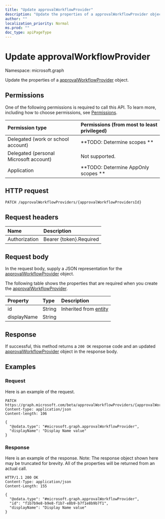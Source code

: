 ```yaml
---
title: "Update approvalWorkflowProvider"
description: "Update the properties of a approvalWorkflowProvider object."
author: ""
localization_priority: Normal
ms.prod: ""
doc_type: apiPageType
---
```


# Update approvalWorkflowProvider

Namespace: microsoft.graph

Update the properties of a [approvalWorkflowProvider](../resources/approvalworkflowprovider.md) object.

## Permissions
One of the following permissions is required to call this API. To learn more, including how to choose permissions, see [Permissions](/concepts/permissions-reference.md).

|Permission type|Permissions (from most to least privileged)|
|:---|:---|
|Delegated (work or school account)|**TODO: Determine scopes **|
|Delegated (personal Microsoft account)|Not supported.|
|Application|**TODO: Determine AppOnly scopes **|

## HTTP request
<!-- {
  "blockType": "ignored"
}
-->
``` http
PATCH /approvalWorkflowProviders/{approvalWorkflowProvidersId}
```

## Request headers
|Name|Description|
|:---|:---|
|Authorization|Bearer {token}.Required|

## Request body
In the request body, supply a JSON representation for the [approvalWorkflowProvider](../resources/approvalworkflowprovider.md) object.

The following table shows the properties that are required when you create the [approvalWorkflowProvider](../resources/approvalworkflowprovider.md).

|Property|Type|Description|
|:---|:---|:---|
|id|String| Inherited from [entity](../resources/entity.md)|
|displayName|String||



## Response
If successful, this method returns a `200 OK` response code and an updated [approvalWorkflowProvider](../resources/approvalworkflowprovider.md) object in the response body.

## Examples

### Request
Here is an example of the request.
<!-- {
  "blockType": "request",
  "name": "update_approvalworkflowprovider"
}
-->
``` http
PATCH https://graph.microsoft.com/beta/approvalWorkflowProviders/{approvalWorkflowProvidersId}
Content-type: application/json
Content-length: 106

{
  "@odata.type": "#microsoft.graph.approvalWorkflowProvider",
  "displayName": "Display Name value"
}
```

### Response
Here is an example of the response. Note: The response object shown here may be truncated for brevity. All of the properties will be returned from an actual call.
<!-- {
  "blockType": "response",
  "truncated": true
}
-->
``` http
HTTP/1.1 200 OK
Content-Type: application/json
Content-Length: 155

{
  "@odata.type": "#microsoft.graph.approvalWorkflowProvider",
  "id": "f1b7b9e8-b9e8-f1b7-e8b9-b7f1e8b9b7f1",
  "displayName": "Display Name value"
}
```


